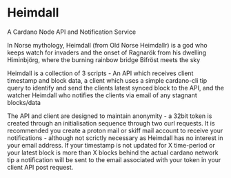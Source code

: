 # Heimdall
A Cardano Node API and Notification Service

In Norse mythology, Heimdall (from Old Norse Heimdallr) is a god who keeps watch for invaders and the onset of Ragnarök from his dwelling Himinbjörg, where the burning rainbow bridge Bifröst meets the sky

Heimdall is a collection of 3 scripts - An API which receives client timestamp and block data, a client which uses a simple cardano-cli tip query to identify and send the clients latest synced block to the API, and the watcher Heimdall who notifies the clients via email of any stagnant blocks/data

The API and client are designed to maintain anonymity - a 32bit token is created through an initialisation sequence through two curl requests. It is recommended you create a proton mail or skiff mail account to receive your notifications - although not scrictly necessary as Heimdall has no interest in your email address. If your timestamp is not updated for X time-period or your latest block is more than X blocks behind the actual cardano network tip a notification will be sent to the email associated with your token in your client API post request. 
